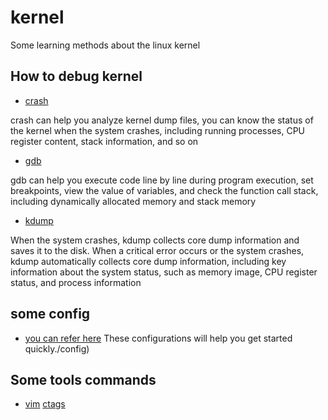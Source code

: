 # kernel

Some learning methods about the linux kernel

## How to debug kernel

- [crash](./dbg_meth/crash.md)

crash can help you analyze kernel dump files, you can know the status of the kernel when the system crashes, including running processes, CPU register content, stack information, and so on

- [gdb](./dbg_meth/gdb.md)

gdb can help you execute code line by line during program execution, set breakpoints, view the value of variables, and check the function call stack, including dynamically allocated memory and stack memory

- [kdump](./dbg_meth/kdump.md)

When the system crashes, kdump collects core dump information and saves it to the disk. When a critical error occurs or the system crashes, kdump automatically collects core dump information, including key information about the system status, such as memory image, CPU register status, and process information

## some config

- [you can refer here](./config)	These configurations will help you get started quickly./config)

## Some tools commands

- [vim](./commands/vim_command.md)	[ctags](./commands/ctags.md)
